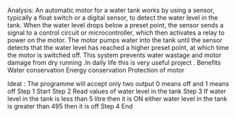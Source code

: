 Analysis:
An automatic motor for a water tank works by using a sensor, typically a float switch or a digital sensor, to detect the water level in the tank. When the water level drops below a preset point, the sensor sends a signal to a control circuit or microcontroller, which then activates a relay to power on the motor. 
The motor pumps water into the tank until the sensor detects that the water level has reached a higher preset point, at which time the motor is switched off. This system prevents water wastage and motor damage from dry running .In daily life this is very useful project .
Benefits
Water conservation 
Energy conservation
Protection of motor


Ideat :
The programme will accept only two output 0 means off and 1 means off
Step 1 Start
Step 2 Read values of water level in the tank 
Step 3 If water level in the tank is less than 5 litre then it is ON either water level in the tank is greater than 495 then it is off
Step 4 End 
